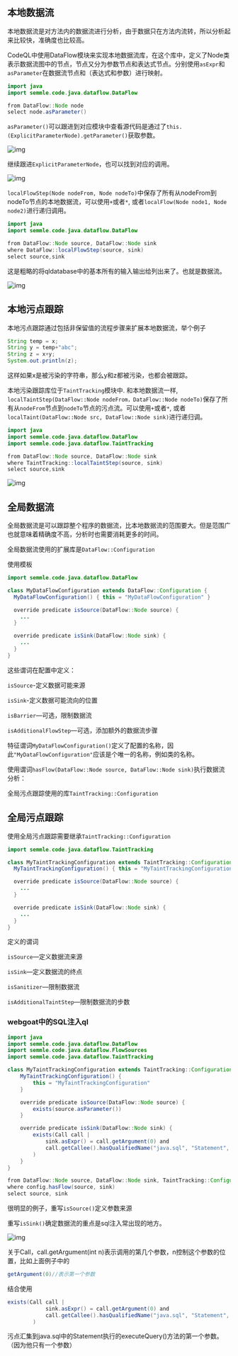## 本地数据流

本地数据流是对方法内的数据流进行分析，由于数据只在方法内流转，所以分析起来比较快，准确度也比较高。

CodeQL中使用DataFlow模块来实现本地数据流库，在这个库中，定义了Node类表示数据流图中的节点，节点又分为参数节点和表达式节点。分别使用`asExpr`和`asParameter`在数据流节点和（表达式和参数）进行映射。

```java
import java
import semmle.code.java.dataflow.DataFlow

from DataFlow::Node node
select node.asParameter()
```

`asParameter()`可以跟进到对应模块中查看源代码是通过了`this.(ExplicitParameterNode).getParameter()`获取参数。

![img](img/1667786696127-4a13aade-7427-48d2-a61c-b11a2342fdf1.png)

继续跟进`ExplicitParameterNode`，也可以找到对应的调用。

![img](img/1667786841906-a18805fe-e514-4c7a-a3bf-830f071f5530.png)

`localFlowStep(Node nodeFrom, Node nodeTo)`中保存了所有从nodeFrom到nodeTo节点的本地数据流，可以使用`+`或者`*`, 或者`localFlow(Node node1, Node node2)`进行递归调用。

```java
import java
import semmle.code.java.dataflow.DataFlow

from DataFlow::Node source, DataFlow::Node sink
where DataFlow::localFlowStep(source, sink)
select source,sink
```

这是粗略的将qldatabase中的基本所有的输入输出给列出来了。也就是数据流。

![img](img/1667787451201-eb311784-3a19-4328-8ad5-96c7c8545634.png)

## 本地污点跟踪

本地污点跟踪通过包括非保留值的流程步骤来扩展本地数据流，举个例子

```java
String temp = x;
String y = temp+"abc";
String z = x+y;
System.out.println(z);
```

这样如果x是被污染的字符串，那么y和z都被污染，也都会被跟踪。

本地污染跟踪库位于`TaintTracking`模块中. 和本地数据流一样, `localTaintStep(DataFlow::Node nodeFrom，DataFlow::Node nodeTo)`保存了所有从`nodeFrom`节点到`nodeTo`节点的污点流。可以使用`+`或者`*`, 或者`localTaint(DataFlow::Node src, DataFlow::Node sink)`进行递归调。

```java
import java
import semmle.code.java.dataflow.DataFlow
import semmle.code.java.dataflow.TaintTracking

from DataFlow::Node source, DataFlow::Node sink
where TaintTracking::localTaintStep(source, sink)
select source,sink
```

![img](img/1667788225449-f3accf40-b4ad-4fbd-99c4-20a3f24a2644.png)

## 全局数据流

全局数据流是可以跟踪整个程序的数据流，比本地数据流的范围要大。但是范围广也就意味着精确度不高，分析时也需要消耗更多的时间。

全局数据流使用的扩展库是`DataFlow::Configuration`

使用模板

```java
import semmle.code.java.dataflow.DataFlow

class MyDataFlowConfiguration extends DataFlow::Configuration {
  MyDataFlowConfiguration() { this = "MyDataFlowConfiguration" }

  override predicate isSource(DataFlow::Node source) {
    ...
  }

  override predicate isSink(DataFlow::Node sink) {
    ...
  }
}
```

这些谓词在配置中定义：

`isSource`-定义数据可能来源

`isSink`-定义数据可能流向的位置

`isBarrier`—可选，限制数据流

`isAdditionalFlowStep`—可选，添加额外的数据流步骤

特征谓词`MyDataFlowConfiguration()`定义了配置的名称，因此`"MyDataFlowConfiguration"`应该是个唯一的名称，例如类的名称。

使用谓词`hasFlow(DataFlow::Node source, DataFlow::Node sink)`执行数据流分析：

全局污点跟踪使用的库`TaintTracking::Configuration`

## 全局污点跟踪

使用全局污点跟踪需要继承`TaintTracking::Configuration`

```java
import semmle.code.java.dataflow.TaintTracking

class MyTaintTrackingConfiguration extends TaintTracking::Configuration {
  MyTaintTrackingConfiguration() { this = "MyTaintTrackingConfiguration" }

  override predicate isSource(DataFlow::Node source) {
    ...
  }

  override predicate isSink(DataFlow::Node sink) {
    ...
  }
}
```

定义的谓词

`isSource`—定义数据流来源

`isSink`—定义数据流的终点

`isSanitizer`—限制数据流

`isAdditionalTaintStep`—限制数据流的步数

### webgoat中的SQL注入ql

```java
import java
import semmle.code.java.dataflow.DataFlow
import semmle.code.java.dataflow.FlowSources
import semmle.code.java.dataflow.TaintTracking

class MyTaintTrackingConfiguration extends TaintTracking::Configuration {
    MyTaintTrackingConfiguration() {
        this = "MyTaintTrackingConfiguration"
    }

    override predicate isSource(DataFlow::Node source) {
        exists(source.asParameter())
    }

    override predicate isSink(DataFlow::Node sink) {
        exists(Call call |
            sink.asExpr() = call.getArgument(0) and
            call.getCallee().hasQualifiedName("java.sql", "Statement", "executeQuery")
        )
    }
}

from DataFlow::Node source, DataFlow::Node sink, TaintTracking::Configuration config
where config.hasFlow(source, sink)
select source, sink
```

很明显的例子，重写`isSource()`定义参数来源

重写`isSink()`确定数据流的重点是sql注入常出现的地方。

![img](img/1667816885629-90cff8c8-f195-45db-9e47-49ceafe8e87a.png)

关于Call，call.getArgument(int n)表示调用的第几个参数，n控制这个参数的位置，比如上面例子中的

```java
getArgument(0)//表示第一个参数
```

结合使用

```java
exists(Call call |
            sink.asExpr() = call.getArgument(0) and
            call.getCallee().hasQualifiedName("java.sql", "Statement", "executeQuery")
        )
```

污点汇集到java.sql中的Statement执行的executeQuery()方法的第一个参数。（因为他只有一个参数）